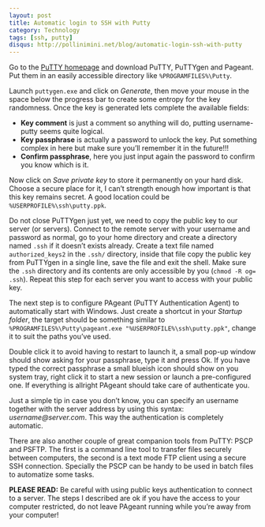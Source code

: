 ```yaml
---
layout: post
title: Automatic login to SSH with Putty
category: Technology
tags: [ssh, putty]
disqus: http://pollinimini.net/blog/automatic-login-ssh-with-putty
---
```


Go to the [PuTTY homepage][1] and download PuTTY, PuTTYgen and Pageant. Put them
in an easily accessible directory like `%PROGRAMFILES%\Putty`.

Launch `puttygen.exe` and click on _Generate_, then move your mouse in the space
below the progress bar to create some entropy for the key randomness. Once the
key is generated lets complete the available fields:

 - **Key comment** is just a comment so anything will do, putting username-putty
    seems quite logical.
 - **Key passphrase** is actually a password to unlock the key. Put something
    complex in here but make sure you’ll remember it in the future!!!
 - **Confirm passphrase**, here you just input again the password to confirm
    you know which is it.

Now click on _Save private key_ to store it permanently on your hard disk. Choose
a secure place for it, I can’t strength enough how important is that this key
remains secret. A good location could be `%USERPROFILE%\ssh\putty.ppk`.

Do not close PuTTYgen just yet, we need to copy the public key to our server
(or servers). Connect to the remote server with your username and password as
normal, go to your home directory and create a directory named `.ssh` if it
doesn’t exists already. Create a text file named `authorized_keys2` in the `.ssh/`
directory, inside that file copy the public key from PuTTYgen in a single line,
save the file and exit the shell. Make sure the `.ssh` directory and its contents
are only accessible by you (`chmod -R og= .ssh`). Repeat this step for each
server you want to access with your public key.

The next step is to configure PAgeant (PuTTY Authentication Agent) to
automatically start with Windows. Just create a shortcut in your _Startup folder_,
the target should be something similar to
`%PROGRAMFILES%\Putty\pageant.exe "%USERPROFILE%\ssh\putty.ppk"`, change it to
suit the paths you’ve used.

Double click it to avoid having to restart to launch it, a small pop-up window
should show asking for your passphrase, type it and press Ok. If you have typed
the correct passphrase a small blueish icon should show on you system tray,
right click it to start a new session or launch a pre-configured one. If everything
is allright PAgeant should take care of authenticate you.

Just a simple tip in case you don’t know, you can specify an username together
with the server address by using this syntax: _username@server.com_. This way the
authentication is completely automatic.

There are also another couple of great companion tools from PuTTY: PSCP and PSFTP.
The first is a command line tool to transfer files securely between computers,
the second is a text mode FTP client using a secure SSH connection. Specially
the PSCP can be handy to be used in batch files to automatize some tasks.

**PLEASE READ:** Be careful with using public keys authentication to connect to
a server. The steps I described are ok if you have the access to your computer
restricted, do not leave PAgeant running while you’re away from your computer!


[1]: http://www.chiark.greenend.org.uk/~sgtatham/putty